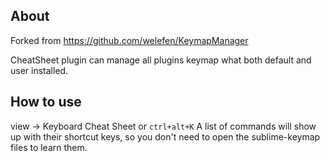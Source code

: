 ## About
Forked from https://github.com/welefen/KeymapManager

CheatSheet plugin can manage all plugins keymap what both default and user installed.

## How to use
view -> Keyboard Cheat Sheet or `ctrl+alt+K`
A list of commands will show up with their shortcut keys, so you don't need to open the sublime-keymap files to learn them. 
